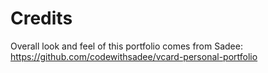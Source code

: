 # Credits

Overall look and feel of this portfolio comes from Sadee:
https://github.com/codewithsadee/vcard-personal-portfolio
